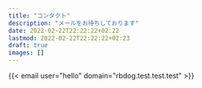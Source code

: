 ```yaml
---
title: "コンタクト"
description: "メールをお待ちしております"
date: 2022-02-22T22:22:22+02:22
lastmod: 2022-02-22T22:22:22+02:23
draft: true
images: []
---
```


{{< email user="hello" domain="rbdog.test.test.test" >}}
